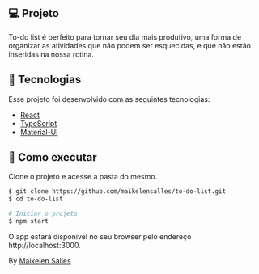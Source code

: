 ## 💻 Projeto

To-do list é perfeito para tornar seu dia mais produtivo, uma forma de organizar as atividades que não podem ser esquecidas, e que não estão inseridas na nossa rotina. 

## 🧪 Tecnologias

Esse projeto foi desenvolvido com as seguintes tecnologias:

- [React](https://reactjs.org)
- [TypeScript](https://www.typescriptlang.org/)
- [Material-UI](https://mui.com/material-ui/)

## 🚀 Como executar

Clone o projeto e acesse a pasta do mesmo.

```bash
$ git clone https://github.com/maikelensalles/to-do-list.git
$ cd to-do-list

# Iniciar o projeto
$ npm start

```

O app estará disponível no seu browser pelo endereço http://localhost:3000.


By [Maikelen Salles](https://maikelensalles.site)
